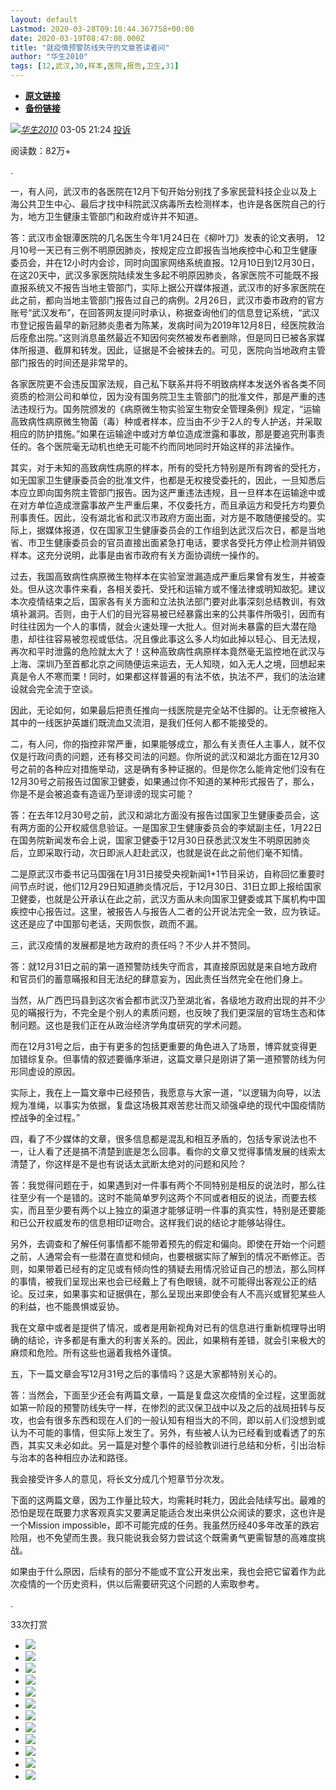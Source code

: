 ```yaml
---
layout: default
Lastmod: 2020-03-28T09:10:44.367758+00:00
date: 2020-03-19T08:47:08.000Z
title: "就疫情预警防线失守的文章答读者问"
author: "华生2010"
tags: [12,武汉,30,样本,医院,报告,卫生,31]
---
```


* [**原文链接**](http://archive.vn/mBOBK)
* [**备份链接**](http://archive.vn/mBOBK)


![](/images/post/9174c5d78a3e4eb3ac7653f2872ecc99.jpg)[_华生2010_](https://archive.vn/o/mBOBK/https://www.weibo.com/u/1223237202)   03-05 21:24   [投诉](#)

阅读数：82万+

.

​​一，有人问，武汉市的各医院在12月下旬开始分别找了多家民营科技企业以及上海公共卫生中心、最后才找中科院武汉病毒所去检测样本，也许是各医院自己的行为，地方卫生健康主管部门和政府或许并不知道。

答：武汉市金银潭医院的几名医生今年1月24日在《柳叶刀》发表的论文表明， 12月10号一天已有三例不明原因肺炎，按规定应立即报告当地疾控中心和卫生健康委员会，并在12小时内会诊，同时向国家网络系统直报。12月10日到12月30日，在这20天中，武汉多家医院陆续发生多起不明原因肺炎，各家医院不可能既不报直报系统又不报告当地主管部门，实际上据公开媒体报道，武汉市的好多家医院在此之前，都向当地主管部门报告过自己的病例。2月26日，武汉市委市政府的官方账号“武汉发布”，在回答网友提问时承认，称据查询他们的信息登记系统，“武汉市登记报告最早的新冠肺炎患者为陈某，发病时间为2019年12月8日，经医院救治后痊愈出院。”这则消息虽然最近不知因何突然被发布者删除，但是同日已被各家媒体所报道、截屏和转发。因此，证据是不会被抹去的。可见，医院向当地政府主管部门报告的时间还是非常早的。

各家医院更不会违反国家法规，自己私下联系并将不明致病样本发送外省各类不同资质的检测公司和单位，因为没有国务院卫生主管部门的批准文件，那是严重的违法违规行为。国务院颁发的《病原微生物实验室生物安全管理条例》规定，“运输高致病性病原微生物菌（毒）种或者样本，应当由不少于2人的专人护送，并采取相应的防护措施。”如果在运输途中或对方单位造成泄露和事故，那是要追究刑事责任的。各个医院毫无动机也绝无可能不约而同地同时开始这样的非法操作。

其实，对于未知的高致病性病原的样本，所有的受托方特别是所有跨省的受托方，如无国家卫生健康委员会的批准文件，也都是无权接受委托的，因此，一旦知悉后本应立即向国务院主管部门报告。因为这严重违法违规，且一旦样本在运输途中或在对方单位造成泄露事故产生严重后果，不仅委托方，而且承运方和受托方均要负刑事责任。因此，没有湖北省和武汉市政府方面出面，对方是不敢随便接受的。实际上，据媒体报道，仅在国家卫生健康委员会的工作组到达武汉后次日，都是当地省、市卫生健康委员会的官员直接出面紧急打电话，要求各受托方停止检测并销毁样本。这充分说明，此事是由省市政府有关方面协调统一操作的。

过去，我国高致病性病原微生物样本在实验室泄漏造成严重后果曾有发生，并被查处。但从这次事件来看，各相关委托、受托和运输方或不懂法律或明知故犯。建议本次疫情结束之后，国家各有关方面和立法执法部门要对此事深刻总结教训，有效填补漏洞。否则，由于人们的目光容易被已经暴露出来的公共事件所吸引，因而有时往往因为一个人的事情，就会火速处理一大批人。但对尚未暴露的巨大潜在隐患，却往往容易被忽视或低估。况且像此事这么多人均如此掉以轻心、目无法规，再次和平时泄露的危险就太大了！这种高致病性病原样本竟然毫无监控地在武汉与上海、深圳乃至首都北京之间随便运来运去，无人知晓，如入无人之境，回想起来真是令人不寒而栗！同时，如果都这样普遍的有法不依，执法不严，我们的法治建设就会完全流于空谈。

因此，无论如何，如果最后把责任推向一线医院是完全站不住脚的。让无奈被拖入其中的一线医护英雄们既流血又流泪，是我们任何人都不能接受的。

二，有人问，你的指控非常严重，如果能够成立，那么有关责任人主事人，就不仅仅是行政问责的问题，还有移交司法的问题。你所说的武汉和湖北方面在12月30号之前的各种应对措施举动，这是确有多种证据的。但是你怎么能肯定他们没有在12月30号之前报告过国家卫健委，如果通过你不知道的某种形式报告了，那么，你是不是会被追查有造谣乃至诽谤的现实可能？

答：在去年12月30号之前，武汉和湖北方面没有报告过国家卫生健康委员会，这有两方面的公开权威信息验证。一是国家卫生健康委员会的李斌副主任，1月22日在国务院新闻发布会上说，国家卫健委于12月30日获悉武汉发生不明原因肺炎后，立即采取行动，次日即派人赶赴武汉，也就是说在此之前他们毫不知情。

二是原武汉市委书记马国强在1月31日接受央视新闻1+1节目采访，自称回忆重要时间节点时说，他们12月29日知道肺炎情况后，于12月30日、31日立即上报给国家卫健委，也就是公开承认在此之前，武汉方面从未向国家卫健委或其下属机构中国疾控中心报告过。这里，被报告人与报告人二者的公开说法完全一致，应为铁证。这还是应了中国那句老话，天网恢恢，疏而不漏。

三，武汉疫情的发展都是地方政府的责任吗？不少人并不赞同。

答：就12月31日之前的第一道预警防线失守而言，其直接原因就是来自地方政府和官员们的蓄意暪报和目无法纪的肆意妄为，因此责任当然完全在他们身上。

当然，从广西巴玛县到这次省会都市武汉乃至湖北省，各级地方政府出现的并不少见的暪报行为，不完全是个别人的素质问题，也反映了我们更深层的官场生态和体制问题。这也是我们正在从政治经济学角度研究的学术问题。

而在12月31号之后，由于有更多的包括更重要的角色进入了场景，博弈就变得更加错综复杂。但事情的叙述要循序渐进，这篇文章只是刚讲了第一道预警防线为何形同虚设的原因。

实际上，我在上一篇文章中已经预告，我愿意与大家一道，“以逻辑为向导，以法规为准绳，以事实为依据，复盘这场极其艰苦悲壮而又顽强卓绝的现代中国疫情防控战争的全过程。”

四，看了不少媒体的文章，很多信息都是混乱和相互矛盾的，包括专家说法也不一，让人看了还是搞不清楚到底是怎么回事。看你的文章又觉得事情发展的线索太清楚了，你这样是不是也有说话太武断太绝对的问题和风险？

答：我觉得问题在于，如果遇到对一件事有两个不同特别是相反的说法时，那么往往至少有一个是错的。这时不能简单罗列这两个不同或者相反的说法，而要去核实，而且至少要有两个以上独立的渠道才能够证明一件事的真实性，特别是还要能和已公开权威发布的信息相印证吻合。这样我们说的结论才能够站得住。

另外，去调查和了解任何事情都不能带着预先的假定和偏向。即使在开始一个问题之前，人通常会有一些潜在直觉和倾向，也要根据实际了解到的情况不断修正。否则，如果带着已经有的定见或有倾向性的猜疑去用情况验证自己的想法，那么同样的事情，被我们呈现出来也会已经戴上了有色眼镜，就不可能得出客观公正的结论。反过来，如果事实和证据俱在，那么呈现出来即使会有人不高兴或冒犯某些人的利益，也不能畏惧或妥协。

我在文章中或者是提供了情况，或者是用新视角对已有的信息进行重新梳理导出明确的结论，许多都是有重大的利害关系的。因此，如果稍有差错，就会引来极大的麻烦和危险。所有这些也逼着我格外谨慎。

五，下一篇文章会写12月31号之后的事情吗？这是大家都特别关心的。

答：当然会，下面至少还会有两篇文章，一篇是复盘这次疫情的全过程，这里面就如第一阶段的预警防线失守一样，在惨烈的武汉保卫战中以及之后的战局扭转与反攻，也会有很多东西和现在人们的一般认知有相当大的不同，即以前人们没想到或认为不可能的事情，但实际上发生了。另外，有些被人认为已经看到或看透了的东西，其实又未必如此。另一篇是对整个事件的经验教训进行总结和分析，引出治标与治本的各种相应办法和路径。

我会接受许多人的意见，将长文分成几个短章节分次发。

下面的这两篇文章，因为工作量比较大，均需耗时耗力，因此会陆续写出。最难的恐怕是现在既要力求客观真实又要满足能适合发出来供公众阅读的要求，这也许是一个Mission impossible，即不可能完成的任务。我虽然历经40多年改革的跌宕险阻，也不免望而生畏。我只能说我会努力尝试这个既需勇气更需智慧的高难度挑战。

如果由于什么原因，后续有的部分不能或不宜公开发出来，我也会把它留着作为此次疫情的一个历史资料，供以后需要研究这个问题的人索取参考。​​​​

.

33次打赏

*   [![](/images/post/751e7333d9b55e4c55f562137fc9f7f3.gif)](https://archive.vn/o/mBOBK/https://weibo.com/u/6296093648)
*   [![](/images/post/751e7333d9b55e4c55f562137fc9f7f3.gif)](https://archive.vn/o/mBOBK/https://weibo.com/u/3146154991)
*   [![](/images/post/751e7333d9b55e4c55f562137fc9f7f3.gif)](https://archive.vn/o/mBOBK/https://weibo.com/u/5144266899)
*   [![](/images/post/dff29a92c833f4b907b4c52cbea0bbe2.jpg)](#)
*   [![](/images/post/bb7f2a53fc658c7e5bb9cf04e1b550e4.jpg)](https://archive.vn/o/mBOBK/https://weibo.com/u/1623840595)
*   [![](/images/post/751e7333d9b55e4c55f562137fc9f7f3.gif)](https://archive.vn/o/mBOBK/https://weibo.com/u/6078164433)
*   [![](/images/post/751e7333d9b55e4c55f562137fc9f7f3.gif)](https://archive.vn/o/mBOBK/https://weibo.com/u/2141911997)
*   [![](/images/post/dff29a92c833f4b907b4c52cbea0bbe2.jpg)](#)
*   [![](/images/post/1c97f8f113ffdbd31507cde757d45e85.jpg)](https://archive.vn/o/mBOBK/https://weibo.com/u/6716427132)
*   [![](/images/post/751e7333d9b55e4c55f562137fc9f7f3.gif)](https://archive.vn/o/mBOBK/https://weibo.com/u/1008565890)
*   [![](/images/post/ae28e5eefd6983a3659592f232f5f02c.jpg)](https://archive.vn/o/mBOBK/https://weibo.com/u/2927518171)
*   [![](/images/post/751e7333d9b55e4c55f562137fc9f7f3.gif)](https://archive.vn/o/mBOBK/https://weibo.com/u/7407042309)

